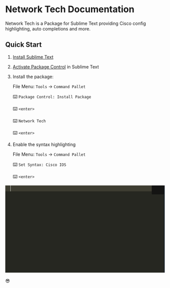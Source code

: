 # Network Tech Documentation

Network Tech is a Package for Sublime Text providing Cisco config highlighting, auto completions and more.

## Quick Start

1. [Install Sublime Text](https://www.sublimetext.com/)

2. [Activate Package Control](https://packagecontrol.io/installation) in Sublime Text

3. Install the package:

    File Menu: `Tools` → `Command Pallet`

    :keyboard: `Package Control: Install Package`

    :keyboard: `<enter>`

    :keyboard: `Network Tech`

    :keyboard: `<enter>`

4. Enable the syntax highlighting

    File Menu: `Tools` → `Command Pallet`

    :keyboard: `Set Syntax: Cisco IOS`

    :keyboard: `<enter>`

![](img/cisco_ios_demo.gif)

😎
